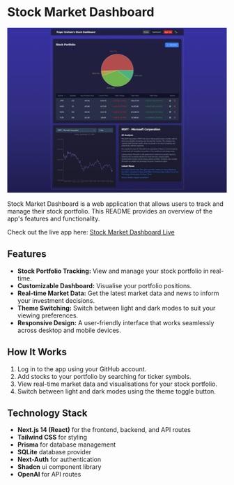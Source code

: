 # Stock Market Dashboard

![Stock Market Dashboard Screenshot](./public/stock-dashboard.png) 

Stock Market Dashboard is a web application that allows users to track and manage their stock portfolio. This README provides an overview of the app's features and functionality.

Check out the live app here: [Stock Market Dashboard Live](https://)

## Features
- **Stock Portfolio Tracking:** View and manage your stock portfolio in real-time.
- **Customizable Dashboard:** Visualise your portfolio positions.  
- **Real-time Market Data:** Get the latest market data and news to inform your investment decisions.
- **Theme Switching:** Switch between light and dark modes to suit your viewing preferences.
- **Responsive Design:** A user-friendly interface that works seamlessly across desktop and mobile devices.

## How It Works
1. Log in to the app using your GitHub account.
2. Add stocks to your portfolio by searching for ticker symbols.
3. View real-time market data and visualisations for your stock portfolio.
4. Switch between light and dark modes using the theme toggle button.

## Technology Stack
- **Next.js 14 (React)** for the frontend, backend, and API routes
- **Tailwind CSS** for styling
- **Prisma** for database management
- **SQLite** database provider
- **Next-Auth** for authentication
- **Shadcn** ui component library
- **OpenAI** for API routes

